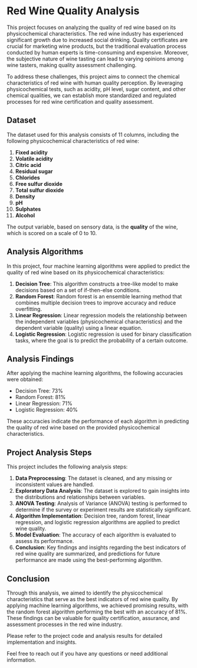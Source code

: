 # Red Wine Quality Analysis

This project focuses on analyzing the quality of red wine based on its physicochemical characteristics. The red wine industry has experienced significant growth due to increased social drinking. Quality certificates are crucial for marketing wine products, but the traditional evaluation process conducted by human experts is time-consuming and expensive. Moreover, the subjective nature of wine tasting can lead to varying opinions among wine tasters, making quality assessment challenging. 

To address these challenges, this project aims to connect the chemical characteristics of red wine with human quality perception. By leveraging physicochemical tests, such as acidity, pH level, sugar content, and other chemical qualities, we can establish more standardized and regulated processes for red wine certification and quality assessment.

## Dataset
The dataset used for this analysis consists of 11 columns, including the following physicochemical characteristics of red wine:

1. **Fixed acidity**
2. **Volatile acidity**
3. **Citric acid**
4. **Residual sugar**
5. **Chlorides**
6. **Free sulfur dioxide**
7. **Total sulfur dioxide**
8. **Density**
9. **pH**
10. **Sulphates**
11. **Alcohol**

The output variable, based on sensory data, is the **quality** of the wine, which is scored on a scale of 0 to 10.

## Analysis Algorithms
In this project, four machine learning algorithms were applied to predict the quality of red wine based on its physicochemical characteristics:

1. **Decision Tree**: This algorithm constructs a tree-like model to make decisions based on a set of if-then-else conditions.
2. **Random Forest**: Random forest is an ensemble learning method that combines multiple decision trees to improve accuracy and reduce overfitting.
3. **Linear Regression**: Linear regression models the relationship between the independent variables (physicochemical characteristics) and the dependent variable (quality) using a linear equation.
4. **Logistic Regression**: Logistic regression is used for binary classification tasks, where the goal is to predict the probability of a certain outcome.

## Analysis Findings
After applying the machine learning algorithms, the following accuracies were obtained:

- Decision Tree: 73%
- Random Forest: 81%
- Linear Regression: 71%
- Logistic Regression: 40%

These accuracies indicate the performance of each algorithm in predicting the quality of red wine based on the provided physicochemical characteristics.

## Project Analysis Steps
This project includes the following analysis steps:

1. **Data Preprocessing**: The dataset is cleaned, and any missing or inconsistent values are handled.
2. **Exploratory Data Analysis**: The dataset is explored to gain insights into the distributions and relationships between variables.
3. **ANOVA Testing**: Analysis of Variance (ANOVA) testing is performed to determine if the survey or experiment results are statistically significant.
4. **Algorithm Implementation**: Decision tree, random forest, linear regression, and logistic regression algorithms are applied to predict wine quality.
5. **Model Evaluation**: The accuracy of each algorithm is evaluated to assess its performance.
6. **Conclusion**: Key findings and insights regarding the best indicators of red wine quality are summarized, and predictions for future performance are made using the best-performing algorithm.

## Conclusion
Through this analysis, we aimed to identify the physicochemical characteristics that serve as the best indicators of red wine quality. By applying machine learning algorithms, we achieved promising results, with the random forest algorithm performing the best with an accuracy of 81%. These findings can be valuable for quality certification, assurance, and assessment processes in the red wine industry.

Please refer to the project code and analysis results for detailed implementation and insights.

Feel free to reach out if you have any questions or need additional information.

